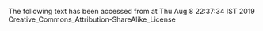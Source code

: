 The following text has been accessed from at Thu Aug 8 22:37:34 IST 2019
Creative_Commons_Attribution-ShareAlike_License

